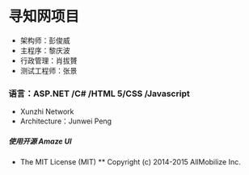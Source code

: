 # 寻知网项目

* 架构师：彭俊威
* 主程序：黎庆波
* 行政管理：肖拔贇
* 测试工程师：张景

### 语言：ASP.NET /C# /HTML 5/CSS /Javascript 

* Xunzhi Network
* Architecture：Junwei Peng

##### 使用开源 Amaze UI  
* The MIT License (MIT) 
** Copyright (c) 2014-2015 AllMobilize Inc.




